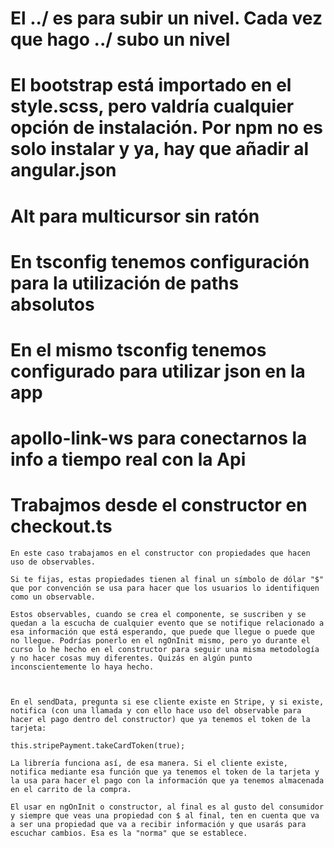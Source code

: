 # El ../ es para subir un nivel. Cada vez que hago ../ subo un nivel

# El bootstrap está importado en el style.scss, pero valdría cualquier opción de instalación. Por npm no es solo instalar y ya, hay que añadir al angular.json

# Alt para multicursor sin ratón

# En tsconfig tenemos configuración para la utilización de paths absolutos

# En el mismo tsconfig tenemos configurado para utilizar json en la app

# apollo-link-ws para conectarnos la info a tiempo real con la Api

# Trabajmos desde el constructor en checkout.ts
    En este caso trabajamos en el constructor con propiedades que hacen uso de observables.

    Si te fijas, estas propiedades tienen al final un símbolo de dólar "$" que por convención se usa para hacer que los usuarios lo identifiquen como un observable.

    Estos observables, cuando se crea el componente, se suscriben y se quedan a la escucha de cualquier evento que se notifique relacionado a esa información que está esperando, que puede que llegue o puede que no llegue. Podrías ponerlo en el ngOnInit mismo, pero yo durante el curso lo he hecho en el constructor para seguir una misma metodología y no hacer cosas muy diferentes. Quizás en algún punto inconscientemente lo haya hecho.



    En el sendData, pregunta si ese cliente existe en Stripe, y si existe, notifica (con una llamada y con ello hace uso del observable para hacer el pago dentro del constructor) que ya tenemos el token de la tarjeta:

    this.stripePayment.takeCardToken(true);

    La librería funciona así, de esa manera. Si el cliente existe, notifica mediante esa función que ya tenemos el token de la tarjeta y la usa para hacer el pago con la información que ya tenemos almacenada en el carrito de la compra.

    El usar en ngOnInit o constructor, al final es al gusto del consumidor y siempre que veas una propiedad con $ al final, ten en cuenta que va a ser una propiedad que va a recibir información y que usarás para escuchar cambios. Esa es la "norma" que se establece.